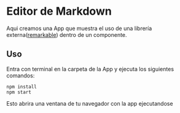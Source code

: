 # Editor de Markdown
Aqui creamos una App que muestra el uso de una librería externa([remarkable](URL "https://github.com/jonschlinkert/remarkable")) dentro de un componente.

## Uso
Entra con terminal en la carpeta de la App y ejecuta los siguientes comandos:
 ```
 npm install 
 npm start
 ```
Esto abrira una ventana de tu navegador con la app ejecutandose